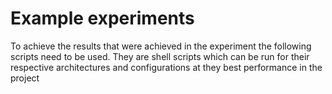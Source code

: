# Example experiments

To achieve the results that were achieved in the experiment the following scripts need to be used.
They are shell scripts which can be run for their respective architectures and configurations at they best performance in the project